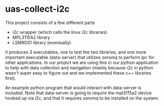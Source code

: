# uas-collect-i2c
This project consists of a few different parts
- i2c wrapper (which calls the linux i2c libraries)
- MPL3115A2 library
- LSM9DS1 library (eventually)

It produces 3 executables, one to test the two libraries,
and one more important executable (data-server) that utilizes zeromq
to perform ipc for other applications. In our project we are using this
in our python application to help with data collection and navigation
(mainly because i2c in python wasn't super easy to figure out and we implemented
these c++ libraries first).


An example python program that would interact with data-server is included.
Note that data-server is going to require the mpl3115a2 device hooked up via
i2c, and that it requires zeromq to be installed on the system.
